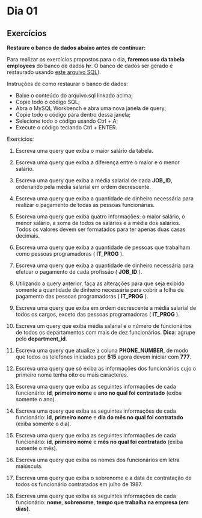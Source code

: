 # Dia 01

## Exercícios

**Restaure o banco de dados abaixo antes de continuar:**

Para realizar os exercícios propostos para o dia, **faremos uso da tabela employees** do banco de dados **hr**. O banco de dados ser gerado e restaurado usando [este arquivo SQL](https://s3.us-east-2.amazonaws.com/assets.app.betrybe.com/back-end/sql/hr-cebf8bc2a5bb252bc470ae28943604c6.sql)).

Instruções de como restaurar o banco de dados:

* Baixe o conteúdo do arquivo.sql linkado acima;
* Copie todo o código SQL;
* Abra o MySQL Workbench e abra uma nova janela de query;
* Copie todo o código para dentro dessa janela;
* Selecione todo o código usando Ctrl + A;
* Execute o código teclando Ctrl + ENTER.

Exercícios:

1. Escreva uma query que exiba o maior salário da tabela.

2. Escreva uma query que exiba a diferença entre o maior e o menor salário.

3. Escreva uma query que exiba a média salarial de cada **JOB_ID**, ordenando pela média salarial em ordem decrescente.

4. Escreva uma query que exiba a quantidade de dinheiro necessária para realizar o pagamento de todas as pessoas funcionárias.


5. Escreva uma query que exiba quatro informações: o maior salário, o menor salário, a soma de todos os salários e a média dos salários. Todos os valores devem ser formatados para ter apenas duas casas decimais.

6. Escreva uma query que exiba a quantidade de pessoas que trabalham como pessoas programadoras ( **IT_PROG** ).

7. Escreva uma query que exiba a quantidade de dinheiro necessária para efetuar o pagamento de cada profissão ( **JOB_ID** ).

8. Utilizando a query anterior, faça as alterações para que seja exibido somente a quantidade de dinheiro necessária para cobrir a folha de pagamento das pessoas programadoras ( **IT_PROG** ).

9. Escreva uma query que exiba em ordem decrescente a média salarial de todos os cargos, exceto das pessoas programadoras ( **IT_PROG** ).

10. Escreva um query que exiba média salarial e o número de funcionários de todos os departamentos com mais de dez funcionários. **Dica**: agrupe pelo **department_id**.

11. Escreva uma query que atualize a coluna **PHONE_NUMBER**, de modo que todos os telefones iniciados por **515** agora devem iniciar com **777**.

12. Escreva uma query que só exiba as informações dos funcionários cujo o primeiro nome tenha oito ou mais caracteres.

13. Escreva uma query que exiba as seguintes informações de cada funcionário: **id**, **primeiro nome** e **ano no qual foi contratado** (exiba somente o ano).

14. Escreva uma query que exiba as seguintes informações de cada funcionário: **id**, **primeiro nome** e **dia do mês no qual foi contratado** (exiba somente o dia).

15. Escreva uma query que exiba as seguintes informações de cada funcionário: **id**, **primeiro nome** e **mês no qual foi contratado** (exiba somente o mês).

16. Escreva uma query que exiba os nomes dos funcionários em letra maiúscula.

17. Escreva uma query que exiba o sobrenome e a data de contratação de todos os funcionário contratados em julho de 1987.

18. Escreva uma query que exiba as seguintes informações de cada funcionário: **nome**, **sobrenome**, **tempo que trabalha na empresa (em dias)**.
